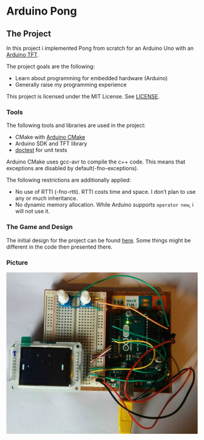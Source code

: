 Arduino Pong
=======

The Project
-----------

In this project i implemented Pong from scratch for an Arduino Uno with an [Arduino TFT](https://www.arduino.cc/en/Guide/TFT).

The project goals are the following:

-   Learn about programming for embedded hardware (Arduino)
-   Generally raise my programming experience

This project is licensed under the MIT License. See [LICENSE](LICENSE).

### Tools

The following tools and libraries are used in the project:

-   CMake with [Arduino CMake](https://github.com/queezythegreat/arduino-cmake)
-   Arduino SDK and TFT library
-   [doctest](https://github.com/onqtam/doctest) for unit tests

Arduino CMake uses gcc-avr to compile the c++ code. This means that exceptions are disabled by default(-fno-exceptions).

The following restrictions are additionally applied:

-   No use of RTTI (-fno-rtti). RTTI costs time and space. I don’t plan to use any or much inheritance.
-   No dynamic memory allocation. While Arduino supports `operator new`, i will not use it.

### The Game and Design

The initial design for the project can be found [here](design/arduino_pong_design.md). Some things might be different in the code then presented there.

### Picture
![pic](screen.jpg)
